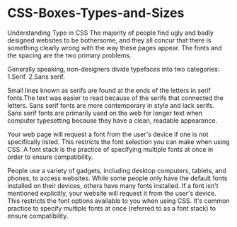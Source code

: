 # CSS-Boxes-Types-and-Sizes

Understanding Type in CSS
The majority of people find ugly and badly designed websites to be bothersome, and they all concur that there is something clearly wrong with the way these pages appear. The fonts and the spacing are the two primary problems.

Generally speaking, non-designers divide typefaces into two categories: 
1.Serif.
2.Sans serif.

Small lines known as serifs are found at the ends of the letters in serif fonts.The text was easier to read because of the serifs that connected the letters. 
Sans serif fonts are more contemporary in style and lack serifs. Sans serif fonts are primarily used on the web for longer text when computer typesetting because they have a clean, readable appearance.

Your web page will request a font from the user's device if one is not specifically listed. This restricts the font selection you can make when using CSS. A font stack is the practice of specifying multiple fonts at once in order to ensure compatibility.

People use a variety of gadgets, including desktop computers, tablets, and phones, to access websites. While some people only have the default fonts installed on their devices, others have many fonts installed. If a font isn't mentioned explicitly, your website will request it from the user's device. This restricts the font options available to you when using CSS. It's common practice to specify multiple fonts at once (referred to as a font stack) to ensure compatibility.

